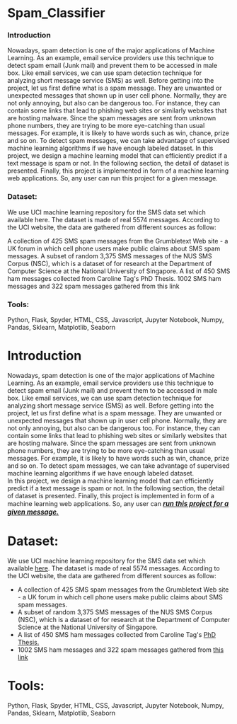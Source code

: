 # Spam_Classifier
### Introduction
Nowadays, spam detection is one of the major applications of Machine Learning. As an example, email service providers use this technique to detect spam email (Junk mail) and prevent them to be accessed in male box. Like email services, we can use spam detection technique for analyzing short message service (SMS) as well. Before getting into the project, let us first define what is a spam message. They are unwanted or unexpected messages that shown up in user cell phone. Normally, they are not only annoying, but also can be dangerous too. For instance, they can contain some links that lead to phishing web sites or similarly websites that are hosting malware. Since the spam messages are sent from unknown phone numbers, they are trying to be more eye-catching than usual messages. For example, it is likely to have words such as win, chance, prize and so on. To detect spam messages, we can take advantage of supervised machine learning algorithms if we have enough labeled dataset.
In this project, we design a machine learning model that can efficiently predict if a text message is spam or not. In the following section, the detail of dataset is presented. Finally, this project is implemented in form of a machine learning web applications. So, any user can run this project for a given message.

### Dataset:
We use UCI machine learning repository for the SMS data set which available here. The dataset is made of real 5574 messages. According to the UCI website, the data are gathered from different sources as follow:

A collection of 425 SMS spam messages from the Grumbletext Web site - a UK forum in which cell phone users make public claims about SMS spam messages.
A subset of random 3,375 SMS messages of the NUS SMS Corpus (NSC), which is a dataset of for research at the Department of Computer Science at the National University of Singapore.
A list of 450 SMS ham messages collected from Caroline Tag's PhD Thesis.
1002 SMS ham messages and 322 spam messages gathered from this link

### Tools:
Python, Flask, Spyder, HTML, CSS, Javascript, Jupyter Notebook, Numpy, Pandas, Sklearn, Matplotlib, Seaborn


<h1>Introduction</h1>
<p>Nowadays, spam detection is one of the major applications of Machine Learning. As an example, email service providers use this technique to detect spam email (Junk mail) and prevent them to be accessed in male box. Like email services, we can use spam detection technique for analyzing short message service (SMS) as well. Before getting into the project, let us first define what is a spam message. They are unwanted or unexpected messages that shown up in user cell phone. Normally, they are not only annoying, but also can be dangerous too. For instance, they can contain some links that lead to phishing web sites or similarly websites that are hosting malware. Since the spam messages are sent from unknown phone numbers, they are trying to be more eye-catching than usual messages. For example, it is likely to have words such as win, chance, prize and so on. To detect spam messages, we can take advantage of supervised machine learning algorithms if we have enough labeled dataset. <br>
In this project, we design a machine learning model that can efficiently predict if a text message is spam or not. In the following section, the detail of dataset is presented. Finally, this project is implemented in form of a machine learning web applications. So, any user can <a href="/test_spam" class='run_project'style="font-weight: bold;font-style: italic;font-size: 15px;">run this project for a given message.</a></p>
<h1>Dataset:</h1>
<p>We use UCI machine learning repository for the SMS data set which available <a href="https://archive.ics.uci.edu/ml/datasets/SMS+Spam+Collection" target="_blank"> here</a>. The dataset is made of real 5574 messages. According to the UCI website, the data are gathered from different sources as follow:</p>

<ul>
<li>A collection of 425 SMS spam messages from the Grumbletext Web site - a UK forum in which cell phone users make public claims about SMS spam messages. </li>
<li>A subset of random 3,375 SMS messages of the NUS SMS Corpus (NSC), which is a dataset of for research at the Department of Computer Science at the National University of Singapore.</li>
<li>A list of 450 SMS ham messages collected from Caroline Tag's <a href="https://etheses.bham.ac.uk/id/eprint/253/1/Tagg09PhD.pdf" target="_blank"> PhD Thesis.</a></li>
<li>1002 SMS ham messages and 322 spam messages gathered from <a href="http://esp.uem.es/" target="_blank"> this link</a></li>
</ul>

  <h1>Tools:</h1>
  Python, Flask, Spyder, HTML, CSS, Javascript, Jupyter Notebook, Numpy, Pandas, Sklearn, Matplotlib, Seaborn

